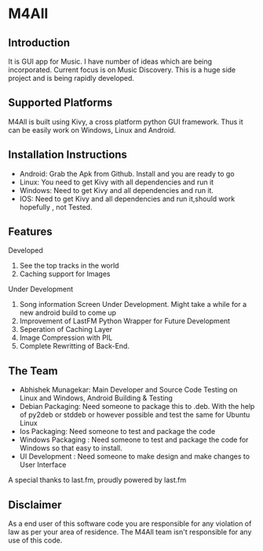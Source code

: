 M4All
=====

Introduction
------------
It is GUI app for Music. I have number of ideas which are being incorporated. Current focus is on Music Discovery. This is a huge side project and is being rapidly developed.

Supported Platforms
-------------------
M4All is built using Kivy, a cross platform python GUI framework. Thus it can be easily work on Windows, Linux and Android.

Installation Instructions
-------------------------

 - Android: Grab the Apk from Github. Install and you are ready to go
 - Linux: You need to get Kivy with all dependencies and run it
 - Windows: Need to get Kivy and all dependencies and run it.
 - IOS: Need to get Kivy and all dependencies and run it,should work hopefully , not Tested.

Features
--------
Developed
 1. See the top tracks in the world
 2. Caching support for Images
 
Under Development
 1. Song information Screen Under Development. Might take a while for a new android build to come up
 2. Improvement of LastFM Python Wrapper for Future Development
 3. Seperation of Caching Layer
 4. Image Compression with PIL
 5. Complete Rewritting of Back-End.

The Team
--------

 - Abhishek Munagekar: Main Developer and Source Code Testing on Linux and Windows, Android Building & Testing
 - Debian Packaging: Need someone to package this to .deb. With the help of py2deb or stddeb or however possible and test the same for Ubuntu Linux
 - Ios Packaging: Need someone to test and package the code
 - Windows Packaging : Need someone to test and package the code for Windows so that easy to install.
 - UI Development : Need someone to make design and make changes to User Interface


A special thanks to last.fm, proudly powered by last.fm

Disclaimer
--------
As a end user of this software code you are responsible for any violation of law as per your area of residence. The M4All team isn't responsible for any use of this code.

